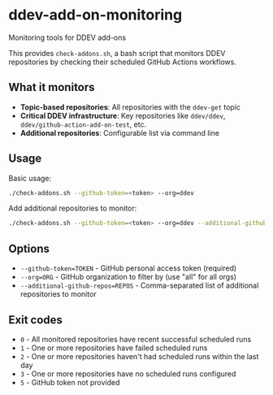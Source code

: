 # ddev-add-on-monitoring
Monitoring tools for DDEV add-ons

This provides `check-addons.sh`, a bash script that monitors DDEV repositories by checking their scheduled GitHub Actions workflows.

## What it monitors

- **Topic-based repositories**: All repositories with the `ddev-get` topic
- **Critical DDEV infrastructure**: Key repositories like `ddev/ddev`, `ddev/github-action-add-on-test`, etc.
- **Additional repositories**: Configurable list via command line

## Usage

Basic usage:
```bash
./check-addons.sh --github-token=<token> --org=ddev
```

Add additional repositories to monitor:
```bash
./check-addons.sh --github-token=<token> --org=ddev --additional-github-repos="owner/repo1,owner/repo2,owner/repo3"
```

## Options

- `--github-token=TOKEN` - GitHub personal access token (required)
- `--org=ORG` - GitHub organization to filter by (use "all" for all orgs)  
- `--additional-github-repos=REPOS` - Comma-separated list of additional repositories to monitor

## Exit codes

- `0` - All monitored repositories have recent successful scheduled runs
- `1` - One or more repositories have failed scheduled runs
- `2` - One or more repositories haven't had scheduled runs within the last day
- `3` - One or more repositories have no scheduled runs configured
- `5` - GitHub token not provided
